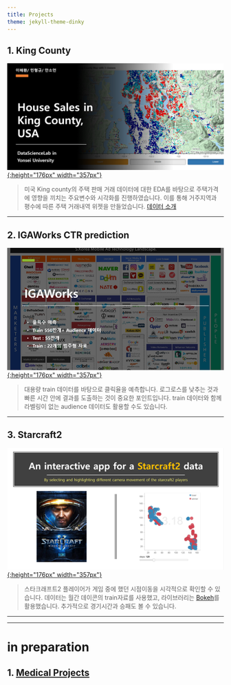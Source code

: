 ```yaml
---
title: Projects
theme: jekyll-theme-dinky
---
```



## 1. King County  

[![kc](/assets/img/sample/[PR][kc]title.png){:height="176px" width="357px"}](https://nbviewer.jupyter.org/github/HaeHwan/HaeHwan.github.io/blob/master/assets/projects/KC%20house%20price/%5BHouse%5D%20%EC%A7%91%EA%B0%92%20%ED%81%B4%EB%9F%AC%EC%8A%A4%ED%84%B0%EB%A7%81.ipynb)

> 미국 King county의 주택 판매 거래 데이터에 대한 EDA를 바탕으로 주택가격에 영향을 끼치는 주요변수와 시각화를 진행하였습니다. 이를 통해 거주지역과 평수에 따른 주택 거래내역 위젯을 만들었습니다. [데이터 소개](https://webcache.googleusercontent.com/search?q=cache:PRey_KADxA8J:https://www.teacheron.com/dwld-file%3FfileName%3D8p%26key%3Djf+&cd=2&hl=en&ct=clnk&gl=kr)

***  

## 2. IGAWorks CTR prediction

[![kc](/assets/img/sample/[PR][CTR]title.png){:height="176px" width="357px"}](https://github.com/HaeHwan/HaeHwan.github.io/tree/master/assets/projects/IGAWorks)

> 대용량 train 데이터를 바탕으로 클릭율을 예측합니다. 로그로스를 낮추는 것과 빠른 시간 안에 결과를 도출하는 것이 중요한 포인트입니다. train 데이터와 함께 라벨링이 없는 audience 데이터도 활용할 수도 있습니다.  

***

## 3. Starcraft2

[![star](/assets/img/project/[PR][star2]camera.png){:height="176px" width="357px"}](https://nbviewer.jupyter.org/github/HaeHwan/HaeHwan.github.io/blob/5292605af8d1ac0158f99bf368e0f6dc7dcbeb65/assets/projects/star2/camera%20movement%20of%20the%20players.ipynb)

> 스타크래프트2 플레이어가 게임 중에 했던 시점이동을 시각적으로 확인할 수 있습니다. 데이터는 월간 데이콘의 train자료를 사용했고, 라이브러리는 [Bokeh](https://docs.bokeh.org/en/latest/index.html#)를 활용했습니다. 추가적으로 경기시간과 승패도 볼 수 있습니다.


*** 
***  
  
    
      
      
# in preparation

## 1. [Medical Projects](https://medicalproject1.github.io/beta/) 


